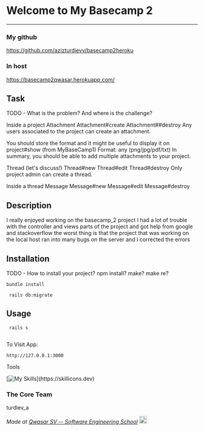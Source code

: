 # Welcome to My Basecamp 2
***
### My github
https://github.com/azizturdievv/basecamp2heroku
### In host
https://basecamp2qwasar.herokuapp.com/


## Task
TODO - What is the problem? And where is the challenge?

Inside a project
Attachment
Attachment#create
Attachment##destroy
Any users associated to the project can create an attachment.

You should store the format and it might be useful to display it on project#show (from MyBaseCamp1)
Format: any (png/jpg/pdf/txt)
In summary, you should be able to add multiple attachments to your project.

Thread (let's discuss!)
Thread#new
Thread#edit
Thread#destroy
Only project admin can create a thread.

Inside a thread
Message
Message#new
Message#edit
Message#destroy
## Description
I really enjoyed working on the basecamp_2 project
I had a lot of trouble with the controller and views parts of the project
and got help from google and stackoverflow
the worst thing is that the project that was working on the local host ran into many bugs on the server and I corrected the errors

## Installation
TODO - How to install your project? npm install? make? make re?
```
bundle install
```
```
 rails db:migrate
```

## Usage

```
 rails s
 
```

To Visit App:

```
http://127.0.0.1:3000
```
Tools

[![My Skills](https://skillicons.dev/icons?i=ruby,rails,bootstrap,html,css,heroku,)](https://skillicons.dev)



### The Core Team

turdiev_a



<span><i>Made at <a href='https://qwasar.io'>Qwasar SV -- Software Engineering School</a></i></span>
<span><img alt="Qwasar SV -- Software Engineering School's Logo" src='https://storage.googleapis.com/qwasar-public/qwasar-logo_50x50.png' width='20px'></span>
